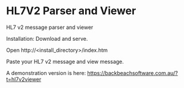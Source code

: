 # HL7V2 Parser and Viewer
 HL7 v2 message parser and viewer

Installation: Download and serve.

Open http://<install_directory>/index.htm

Paste your HL7 v2 message and view message.

A demonstration version is here: https://backbeachsoftware.com.au/?t=hl7v2viewer
